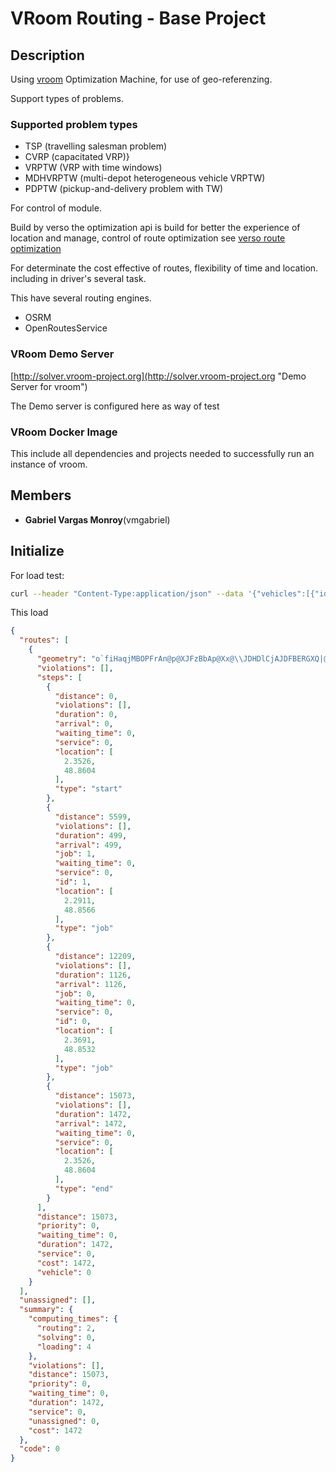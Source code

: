 # VRoom Routing - Base Project

## Description
Using [vroom](https://github.com/VROOM-Project/vroom "vroom") Optimization Machine, for use of geo-referenzing.

Support types of problems.

### Supported problem types
- TSP (travelling salesman problem)
- CVRP (capacitated VRP)}
- VRPTW (VRP with time windows)
- MDHVRPTW (multi-depot heterogeneous vehicle VRPTW)
- PDPTW (pickup-and-delivery problem with TW)

For control of module.

Build by verso the optimization api is build for better the experience of location and manage, control of route optimization
see [verso route optimization](https://blog.verso-optim.com/category/route-optimization/api/ "Verso optimization")

For determinate the cost effective of routes, flexibility of time and location. including in driver's several task.

This have several routing engines.

- OSRM
- OpenRoutesService

### VRoom Demo Server
[http://solver.vroom-project.org](http://solver.vroom-project.org "Demo Server for vroom")

The Demo server is configured here as way of test

### VRoom Docker Image
This include all dependencies and projects needed to successfully run an instance of vroom.

## Members
- **Gabriel Vargas Monroy**(vmgabriel)


## Initialize
For load test:

```bash
curl --header "Content-Type:application/json" --data '{"vehicles":[{"id":0,"start":[2.3526,48.8604],"end":[2.3526,48.8604]}],"jobs":[{"id":0,"location":[2.3691,48.8532]},{"id":1,"location":[2.2911,48.8566]}],"options":{"g":true}}' http://solver.vroom-project.org
```

This load

```json
{
  "routes": [
    {
      "geometry": "o`fiHaqjMBOPFrAn@p@XJFzBbAp@Xx@\\JDHDlCjAJDFBERGXQ|@CHk@lCSbAAFIZe@rBk@dCAHI\\ENCL[rACRENw@jDADI^i@~BAFCN_@bBOj@AFERi@~BAFI\\G`@Qr@ADETGRq@|CAFIZI^Kd@m@hCADELIVAFOf@Mj@CHm@tCa@fBAFIXaCnKGZOn@I\\WhAm@hCAFABGVETIZEReAvEAFGRuAjGCHAFI\\ETOp@ADKb@EPKf@GR}@`EAFGVs@`DqBbJCHMh@Ot@_AdEu@dDCHERw@jDKjAAD?DA^?P?@?J{@dEAJNjAdAdCHRx@l@HF`Al@dBfAHBF?jACd@ARNFDFBXRJF@@B@B@jFnDFD@@DBJFMt@CFYxAAVCn@ANAT?V?nCB|H?Z@x@?J?n@@n@DtB?P@l@?t@?v@?b@?V@rC@TBPFl@Jz@Hx@Fb@@J?b@Bf@?H?|@@h@@rADfGDrF@xD@f@@X?f@FtK?J?bA?F?dA?F?^AJ?HA\\@dADv@?J?HDhBFrAFz@Dl@V~BD\\L~@X|A`@nB~@|C`AfChAhBNXjBjDnCpEhBvCtCxEx@|@`AjAHUV]`@w@Tc@Ub@a@v@W\\ITUaAq@oAcE{GOW]k@OUcGoJUa@QY_AaB_@y@g@kA{@}Cc@qBYgBIi@QsAKiAEg@G_AGiAEiB?C?GCy@CmAG[ACAIKi@?G?eA?G?cA?KGuK?g@AYAg@AyDEsFEgGAsAAi@?}@?ICg@?c@AKGc@Iy@K{@Gm@CQAUAsC?W?c@?w@?u@Am@?QEuBAo@?o@?KAy@?[C}H?oC?W@U@OZ_AZwA@ILm@Ps@HWHSHITW\\]JMHItAuALM\\[LMb@_@vCiC`@_@RQp@o@FGjBgBFIPORQ`A}@POjAgARQFGx@w@tBoBZ[pB{Cr@gAHSHYHU~@kCDKHY|@mClAqGHa@BM~@qEDYXwBT{ADWVkBXiBPcA@MHi@RiAFi@Lw@N_AD[`@iCFa@BMN}@b@qCLw@BOBUTwAFg@DSb@mC@MDYHi@L{@\\yB@E@GPgAt@cFXeBBOj@qDBOBSBMPgAPkAXsBT{ATwAD]DYJu@Jo@Jq@j@oDF]BSLs@Hg@DUJs@Lw@BMLu@PqA@EF]\\yBBMBQDWBoADgC?e@@UBsB@q@@a@?a@FyD@k@@O@]B_A@s@AgA@uA@a@?a@BcBA_@Ic@qBsJGWCOCIOs@Q{@I_@Ic@GUG[{@kEACAGGWa@uBCOKe@S}@EQEWQw@[sACKG[CIeBwIAAAKEQQy@Qy@COG]Ou@Kg@CMCMQw@AEY{AKk@EMQ}@OMYKCASGMIWMOMIUAUqAPc@HO@OBUDC?[Fk@HYDuARaALMBI@WFOBYDyATw@JIBM@YDQB]Fi@HMBK@g@J_CZKBi@HsAR[FSBa@FUBKBK@]FK@]F_ALODa@DYFqARc@FE@I@mAROBSBe@HOB_BV_@FWJm@Zi@VMFGBkCrAg@XWLWLA@u@^[PGBcB~@UL}@`@UHMCCAYj@]n@_AhBEJCDa@x@GJEHPh@?@HVFV`AdDFTThALt@Hf@\\|B@LBLBPPpAdAtHF`@Lz@BPF^DVNdAFb@Fb@Jp@@JLx@Lx@DXP@J@B?DBz@^JDNHnAj@HBJFnAh@HDHDxAp@FBJFx@^PHJBNH|BbAl@VB@\\N^P`@PJDJDFBp@Z`Bt@CN",
      "violations": [],
      "steps": [
        {
          "distance": 0,
          "violations": [],
          "duration": 0,
          "arrival": 0,
          "waiting_time": 0,
          "service": 0,
          "location": [
            2.3526,
            48.8604
          ],
          "type": "start"
        },
        {
          "distance": 5599,
          "violations": [],
          "duration": 499,
          "arrival": 499,
          "job": 1,
          "waiting_time": 0,
          "service": 0,
          "id": 1,
          "location": [
            2.2911,
            48.8566
          ],
          "type": "job"
        },
        {
          "distance": 12209,
          "violations": [],
          "duration": 1126,
          "arrival": 1126,
          "job": 0,
          "waiting_time": 0,
          "service": 0,
          "id": 0,
          "location": [
            2.3691,
            48.8532
          ],
          "type": "job"
        },
        {
          "distance": 15073,
          "violations": [],
          "duration": 1472,
          "arrival": 1472,
          "waiting_time": 0,
          "service": 0,
          "location": [
            2.3526,
            48.8604
          ],
          "type": "end"
        }
      ],
      "distance": 15073,
      "priority": 0,
      "waiting_time": 0,
      "duration": 1472,
      "service": 0,
      "cost": 1472,
      "vehicle": 0
    }
  ],
  "unassigned": [],
  "summary": {
    "computing_times": {
      "routing": 2,
      "solving": 0,
      "loading": 4
    },
    "violations": [],
    "distance": 15073,
    "priority": 0,
    "waiting_time": 0,
    "duration": 1472,
    "service": 0,
    "unassigned": 0,
    "cost": 1472
  },
  "code": 0
}
```
